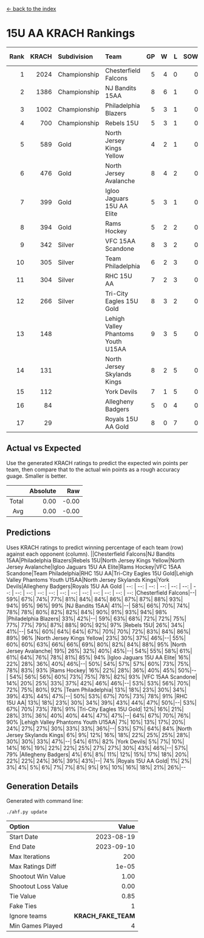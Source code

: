 [<- back to the index](readme.md)
# 15U AA KRACH Rankings
Rank|KRACH|Subdivision|Team|GP|W|L|SOW|SOL|T|SoS|Exp Wins|Win Diff
---:|---:|:---|:---|---:|---:|---:|---:|---:|---:|---:|---:|---:
1|2024|Championship|Chesterfield Falcons|5|4|0|0|0|1|372|4.8|-0.0
2|1386|Championship|NJ Bandits 15AA|8|6|1|0|0|1|412|6.9|0.0
3|1002|Championship|Philadelphia Blazers|5|3|1|0|0|1|580|3.9|0.0
4|700|Championship|Rebels 15U|5|3|1|0|0|1|574|3.8|-0.0
5|589|Gold|North Jersey Kings Yellow|4|2|1|0|0|1|541|2.9|0.0
6|476|Gold|North Jersey Avalanche|8|4|2|0|0|2|456|5.7|0.0
7|399|Gold|Igloo Jaguars 15U AA Elite|5|3|1|0|0|1|191|3.9|0.0
8|394|Gold|Rams Hockey|5|2|2|0|0|1|740|2.8|-0.0
9|342|Silver|VFC 15AA Scandone|8|3|2|0|0|3|566|5.6|0.0
10|305|Silver|Team Philadelphia|6|2|3|0|0|1|559|2.9|0.0
11|304|Silver|RHC 15U AA|7|2|3|0|0|2|460|3.7|0.0
12|266|Silver|Tri-City Eagles 15U Gold|8|3|2|0|0|3|231|5.6|0.0
13|148||Lehigh Valley Phantoms Youth U15AA|9|3|5|0|0|1|292|3.9|0.0
14|131||North Jersey Skylands Kings|8|2|5|0|0|1|447|2.9|0.0
15|112||York Devils|7|1|5|0|0|1|507|1.9|0.0
16|84||Allegheny Badgers|5|0|4|0|0|1|762|0.8|-0.0
17|29||Royals 15U AA Gold|8|0|7|0|0|1|313|0.9|0.0

## Actual vs Expected
Use the generated KRACH ratings to predict the expected win points per team, then compare that to the actual win points as a rough accuracy guage. Smaller is better.

||Absolute|Raw
|---:|---:|---:
|Total|0.00|-0.00
|Avg|0.00|-0.00

## Predictions
Uses KRACH ratings to predict winning percentage of each team (row) against each opponent (column).
||Chesterfield Falcons|NJ Bandits 15AA|Philadelphia Blazers|Rebels 15U|North Jersey Kings Yellow|North Jersey Avalanche|Igloo Jaguars 15U AA Elite|Rams Hockey|VFC 15AA Scandone|Team Philadelphia|RHC 15U AA|Tri-City Eagles 15U Gold|Lehigh Valley Phantoms Youth U15AA|North Jersey Skylands Kings|York Devils|Allegheny Badgers|Royals 15U AA Gold
| --: | --: | --: | --: | --: | --: | --: | --: | --: | --: | --: | --: | --: | --: | --: | --: | --: | --: 
|Chesterfield Falcons|--| 59%| 67%| 74%| 77%| 81%| 84%| 84%| 86%| 87%| 87%| 88%| 93%| 94%| 95%| 96%| 99%
|NJ Bandits 15AA| 41%|--| 58%| 66%| 70%| 74%| 78%| 78%| 80%| 82%| 82%| 84%| 90%| 91%| 93%| 94%| 98%
|Philadelphia Blazers| 33%| 42%|--| 59%| 63%| 68%| 72%| 72%| 75%| 77%| 77%| 79%| 87%| 88%| 90%| 92%| 97%
|Rebels 15U| 26%| 34%| 41%|--| 54%| 60%| 64%| 64%| 67%| 70%| 70%| 72%| 83%| 84%| 86%| 89%| 96%
|North Jersey Kings Yellow| 23%| 30%| 37%| 46%|--| 55%| 60%| 60%| 63%| 66%| 66%| 69%| 80%| 82%| 84%| 88%| 95%
|North Jersey Avalanche| 19%| 26%| 32%| 40%| 45%|--| 54%| 55%| 58%| 61%| 61%| 64%| 76%| 78%| 81%| 85%| 94%
|Igloo Jaguars 15U AA Elite| 16%| 22%| 28%| 36%| 40%| 46%|--| 50%| 54%| 57%| 57%| 60%| 73%| 75%| 78%| 83%| 93%
|Rams Hockey| 16%| 22%| 28%| 36%| 40%| 45%| 50%|--| 54%| 56%| 56%| 60%| 73%| 75%| 78%| 82%| 93%
|VFC 15AA Scandone| 14%| 20%| 25%| 33%| 37%| 42%| 46%| 46%|--| 53%| 53%| 56%| 70%| 72%| 75%| 80%| 92%
|Team Philadelphia| 13%| 18%| 23%| 30%| 34%| 39%| 43%| 44%| 47%|--| 50%| 53%| 67%| 70%| 73%| 78%| 91%
|RHC 15U AA| 13%| 18%| 23%| 30%| 34%| 39%| 43%| 44%| 47%| 50%|--| 53%| 67%| 70%| 73%| 78%| 91%
|Tri-City Eagles 15U Gold| 12%| 16%| 21%| 28%| 31%| 36%| 40%| 40%| 44%| 47%| 47%|--| 64%| 67%| 70%| 76%| 90%
|Lehigh Valley Phantoms Youth U15AA|  7%| 10%| 13%| 17%| 20%| 24%| 27%| 27%| 30%| 33%| 33%| 36%|--| 53%| 57%| 64%| 84%
|North Jersey Skylands Kings|  6%|  9%| 12%| 16%| 18%| 22%| 25%| 25%| 28%| 30%| 30%| 33%| 47%|--| 54%| 61%| 82%
|York Devils|  5%|  7%| 10%| 14%| 16%| 19%| 22%| 22%| 25%| 27%| 27%| 30%| 43%| 46%|--| 57%| 79%
|Allegheny Badgers|  4%|  6%|  8%| 11%| 12%| 15%| 17%| 18%| 20%| 22%| 22%| 24%| 36%| 39%| 43%|--| 74%
|Royals 15U AA Gold|  1%|  2%|  3%|  4%|  5%|  6%|  7%|  7%|  8%|  9%|  9%| 10%| 16%| 18%| 21%| 26%|--

## Generation Details

Generated with command line:
```
./ahf.py update
```

| Option | Value |
| :----- | ----: |
| Start Date | 2023-08-19 |
| End Date | 2023-09-10 |
| Max Iterations | 200 |
| Max Ratings Diff | 1e-05 |
| Shootout Win Value | 1.00 |
| Shootout Loss Value | 0.00 |
| Tie Value | 0.85 |
| Fake Ties | 1 |
| Ignore teams | __KRACH_FAKE_TEAM__ |
| Min Games Played | 4 |

